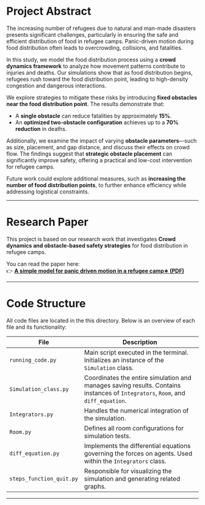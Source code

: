 # Project Abstract

The increasing number of refugees due to natural and man-made disasters presents significant challenges, particularly in ensuring the safe and efficient distribution of food in refugee camps. Panic-driven motion during food distribution often leads to overcrowding, collisions, and fatalities.

In this study, we model the food distribution process using a **crowd dynamics framework** to analyze how movement patterns contribute to injuries and deaths. Our simulations show that as food distribution begins, refugees rush toward the food distribution point, leading to high-density congestion and dangerous interactions.

We explore strategies to mitigate these risks by introducing **fixed obstacles near the food distribution point**. The results demonstrate that:

- A **single obstacle** can reduce fatalities by approximately **15%**.  
- An **optimized two-obstacle configuration** achieves up to a **70% reduction** in deaths.

Additionally, we examine the impact of varying **obstacle parameters**—such as size, placement, and gap distance, and discuss their effects on crowd flow. The findings suggest that **strategic obstacle placement** can significantly improve safety, offering a practical and low-cost intervention for refugee camps.

Future work could explore additional measures, such as **increasing the number of food distribution points**, to further enhance efficiency while addressing logistical constraints.

---

# Research Paper

This project is based on our research work that investigates **Crowd dynamics and obstacle-based safety strategies** for food distribution in refugee camps.

You can read the paper here:  
👉 [**A simple model for panic driven motion in a refugee camp∗ (PDF)**](https://github.com/YashJayswal24/crowd_evacuation/blob/main/panic_driven.pdf)

---



# Code Structure
All code files are located in the this directory. Below is an overview of each file and its functionality:

| File | Description |
|------|--------------|
| `running_code.py` | Main script executed in the terminal. Initializes an instance of the `Simulation` class. |
| `Simulation_class.py` | Coordinates the entire simulation and manages saving results. Contains instances of `Integrators`, `Room`, and `diff_equation`. |
| `Integrators.py` | Handles the numerical integration of the simulation. |
| `Room.py` | Defines all room configurations for simulation tests. |
| `diff_equation.py` | Implements the differential equations governing the forces on agents. Used within the `Integrators` class. |
| `steps_function_quit.py` | Responsible for visualizing the simulation and generating related graphs. |

---
